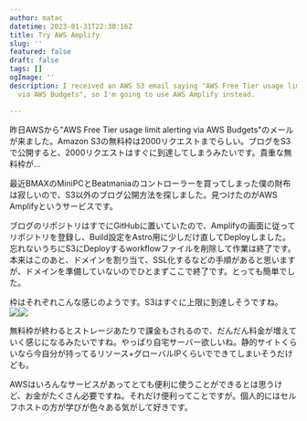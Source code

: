 ```yaml
---
author: matac
datetime: 2023-01-31T22:30:16Z
title: Try AWS Amplify
slug: ''
featured: false
draft: false
tags: []
ogImage: ''
description: I received an AWS S3 email saying "AWS Free Tier usage limit alerting
  via AWS Budgets", so I'm going to use AWS Amplify instead.

---
```

昨日AWSから"AWS Free Tier usage limit alerting via AWS Budgets"のメールが来ました。Amazon S3の無料枠は2000リクエストまでらしい。ブログをS3で公開すると、2000リクエストはすぐに到達してしまうみたいです。貴重な無料枠が...

最近BMAXのMiniPCとBeatmaniaのコントローラーを買ってしまった僕の財布は寂しいので、S3以外のブログ公開方法を探しました。見つけたのがAWS Amplifyというサービスです。

ブログのリポジトリはすでにGitHubに置いていたので、Amplifyの画面に従ってリポジトリを登録し、Build設定をAstro用に少しだけ直してDeployしました。忘れないうちにS3にDeployするworkflowファイルを削除して作業は終了です。本来はこのあと、ドメインを割り当て、SSL化するなどの手順があると思いますが、ドメインを準備していないのでひとまずここで終了です。とっても簡単でした。

枠はそれぞれこんな感じのようです。S3はすぐに上限に到達しそうですね。  
![](/img/amplify.png)![](/img/s3.png)

無料枠が終わるとストレージあたりで課金もされるので、だんだん料金が増えていく感じになるみたいですね。やっぱり自宅サーバー欲しいね。静的サイトくらいなら今自分が持ってるリソース+グローバルIPくらいでできてしまいそうだけども。

AWSはいろんなサービスがあってとても便利に使うことができるとは思うけど、お金がたくさん必要ですね。それだけ便利ってことですが。個人的にはセルフホストの方が学びが色々ある気がして好きです。